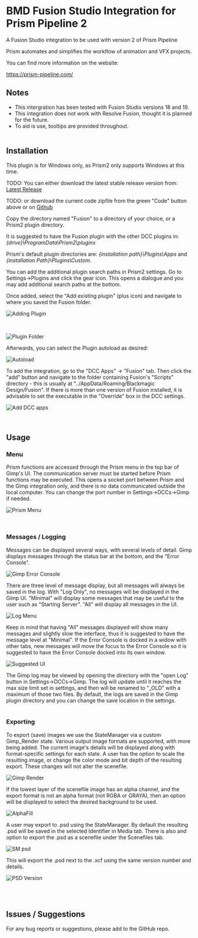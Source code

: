 # **BMD Fusion Studio Integration for Prism Pipeline 2**
A Fusion Studio integration to be used with version 2 of Prism Pipeline 

Prism automates and simplifies the workflow of animation and VFX projects.

You can find more information on the website:

https://prism-pipeline.com/


## **Notes**

- This intergration has been tested with Fusion Studio versions 18 and 19.
- This integration does not work with Resolve Fusion, thought it is planned for the future.
- To aid is use, tooltips are provided throughout.
<br/><br/>

## **Installation**

This plugin is for Windows only, as Prism2 only supports Windows at this time.

TODO:  You can either download the latest stable release version from: [Latest Release](https://github.com/Animatect/Prism2_PluginFusion/releases/latest)

TODO:  or download the current code zipfile from the green "Code" button above or on [Github](https://Animatect/Prism2_PluginFusion)

Copy the directory named "Fusion" to a directory of your choice, or a Prism2 plugin directory.

It is suggested to have the Fusion plugin with the other DCC plugins in: *{drive}\ProgramData\Prism2\plugins*

Prism's default plugin directories are: *{installation path}\Plugins\Apps* and *{installation Path}\Plugins\Custom*.

You can add the additional plugin search paths in Prism2 settings.  Go to Settings->Plugins and click the gear icon.  This opens a dialogue and you may add additional search paths at the bottom.

Once added, select the "Add existing plugin" (plus icon) and navigate to where you saved the Fusion folder.

![Adding Plugin](https://github.com/user-attachments/assets/59a083a6-88e0-439e-a228-51112e509b76)

<br/>

![Plugin Folder](https://github.com/user-attachments/assets/3858e04c-60e1-454c-91b1-7ba945d3d005)


Afterwards, you can select the Plugin autoload as desired:

![Autoload](https://github.com/user-attachments/assets/f254c8e9-9ff9-40ca-95f7-4a2fdb20946a)

To add the integration, go to the "DCC Apps" -> "Fusion" tab.  Then click the "add" button and navigate to the folder containing Fusion's "Scripts" directory - this is usually at "../AppData/Roaming/Blackmagic Design/Fusion".  If there is more than one version of Fusion installed, it is advisable to set the executable in the "Override" box in the DCC settings.

![Add DCC apps](https://github.com/user-attachments/assets/8d4d16ac-38d9-4849-ba8d-d9be7a077fca)

<br/>

## **Usage**

### **Menu**
Prism functions are accessed through the Prism menu in the top bar of Gimp's UI.  The communication server must be started before Prism functions may be executed.  This opens a socket port between Prism and the Gimp integration only, and there is no data communicated outside the local computer.  You can change the port number in Settings->DCCs->Gimp if needed.

![Prism Menu](https://github.com/AltaArts/Gimp_Integration--Prism-Plugin/assets/86539171/46afa882-72d0-4153-b7bf-ae9cac63ebfc)

<br/>

### **Messages / Logging**

Messages can be displayed several ways, with several levels of detail.  Gimp displays messages through the status bar at the bottom, and the "Error Console".

![Gimp Error Console](https://github.com/AltaArts/Gimp_Integration--Prism-Plugin/assets/86539171/67df98e5-ae36-4a11-a60d-dbd3bbfdb3c5)

There are three level of message display, but all messages will always be saved in the log.  With "Log Only", no messages will be displayed in the Gimp UI.  "Minimal" will display some messages that may be useful to the user such as "Starting Server".  "All" will display all messages in the UI. 

![Log Menu](https://github.com/AltaArts/Gimp_Integration--Prism-Plugin/assets/86539171/f0de1aef-72b2-4b4c-bc5f-495414f321a6)

Keep in mind that having "All" messages displayed will show many messages and slightly slow the interface, thus it is suggested to have the message level at "Minimal".  If the Error Console is docked in a widow with other tabs, new messages will move the focus to the Error Console so it is suggested to have the Error Console docked into its own window.

![Suggested UI](https://github.com/AltaArts/Gimp_Integration--Prism-Plugin/assets/86539171/30882315-8770-4f04-a863-afea2f504e82)



The Gimp log may be viewed by opening the directory with the "open Log" button in Settings->DCCs->Gimp.  The log will update until it reaches the max size limit set in settings, and then will be renamed to "_OLD" with a maximum of those two files.  By default, the logs are saved in the Gimp plugin directory and you can change the save location in the settings.
<br/><br/>

### **Exporting**

To export (save) images we use the StateManager via a custom Gimp_Render state.  Various output image formats are supported, with more being added.  The current image's details will be displayed along with format-specific settings for each state.  A user has the option to scale the resulting image, or change the color mode and bit depth of the resulting export.  These changes will not alter the scenefile.

![Gimp Render](https://github.com/AltaArts/Gimp_Integration--Prism-Plugin/assets/86539171/5d989db8-205d-4484-b5e6-d64528bad250)

If the lowest layer of the scenefile image has an alpha channel, and the export format is not an alpha format (not RGBA or GRAYA), then an option will be displayed to select the desired background to be used.

![AlphaFill](https://github.com/AltaArts/Gimp_Integration--Prism-Plugin/assets/86539171/fe812ace-7ff5-4862-9915-b5a6ef12ed3e)


A user may export to .psd using the StateManager.  By default the resulting .psd will be saved in the selected Identifier in Media tab.  There is also and option to export the .psd as a scenefile under the Scenefiles tab.

![SM psd](https://github.com/AltaArts/Gimp_Integration--Prism-Plugin/assets/86539171/08b12333-d439-4690-b0cc-1cc29c9a311d)

This will export the .psd next to the .xcf using the same version number and details.

![PSD Version](https://github.com/AltaArts/Gimp_Integration--Prism-Plugin/assets/86539171/185bc704-922c-41df-81e0-315f7da7ee2a)


<br/><br/>


## **Issues / Suggestions**

For any bug reports or suggestions, please add to the GitHub repo.

